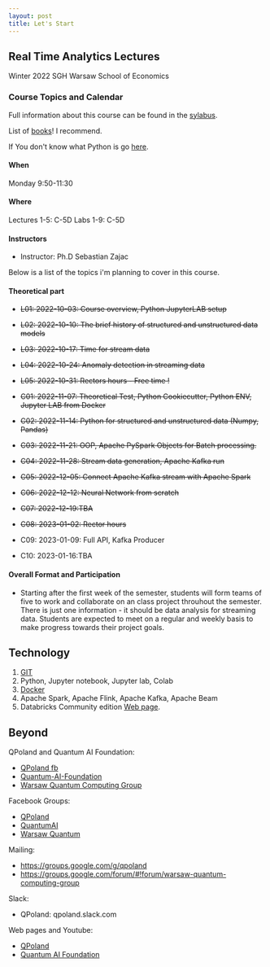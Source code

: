 ```yaml
---
layout: post
title: Let's Start
---
```


## Real Time Analytics Lectures

Winter 2022
SGH Warsaw School of Economics


### Course Topics and Calendar

Full information about this course can be found in the [sylabus](/RealTimeEN/syllabus).

List of [books](/RealTimeEN/Books)! I recommend.

If You don't know what Python is go [here](/RealTimeEN/Python).

#### When
Monday 9:50-11:30

#### Where

Lectures 1-5: C-5D
Labs 1-9: C-5D

#### Instructors

- Instructor: Ph.D Sebastian Zajac


Below is a list of the topics i'm planning to cover in this course.
#### Theoretical part

- <del>L01: 2022-10-03: Course overview, Python JupyterLAB setup</del>
- <del>L02: 2022-10-10: The brief history of structured and unstructured data models</del>
- <del>L03: 2022-10-17: Time for stream data</del>
- <del>L04: 2022-10-24: Anomaly detection in streaming data</del>
- <del>L05: 2022-10-31: Rectors hours - Free time !</del>

- <del>C01: 2022-11-07: Theoretical Test, Python Cookiecutter, Python ENV, Jupyter LAB from Docker </del>
- <del>C02: 2022-11-14: Python for structured and unstructured data (Numpy, Pandas)</del>
- <del>C03: 2022-11-21: OOP, Apache PySpark Objects for Batch processing.</del> 
- <del>C04: 2022-11-28: Stream data generation, Apache Kafka run</del>
- <del>C05: 2022-12-05: Connect Apache Kafka stream with Apache Spark </del>
- <del>C06: 2022-12-12: Neural Network from scratch</del>
- <del>C07: 2022-12-19:TBA</del>
- <del>C08: 2023-01-02: Rector hours</del>
- C09: 2023-01-09: Full API, Kafka Producer
- C10: 2023-01-16:TBA



#### Overall Format and Participation

- Starting after the first week of the semester, students will form teams of five to work and collaborate on an class project throuhout the semester.
There is just one information - it should be data analysis for streaming data.
Students are expected to meet on a regular and weekly basis to make progress towards their project goals.


## Technology

1. [GIT](https://sebkaz-teaching.github.io/RealTimeEN/GIT/)
2. Python, Jupyter notebook, Jupyter lab, Colab
3. [Docker](https://sebkaz-teaching.github.io/RealTimeEN/Docker/)
4. Apache Spark, Apache Flink, Apache Kafka, Apache Beam
5. Databricks Community edition [Web page](https://community.cloud.databricks.com/login.html).


## Beyond

QPoland and Quantum AI Foundation:

- [QPoland fb](https://www.facebook.com/QPoland-110308580421373)
- [Quantum-AI-Foundation](https://www.facebook.com/Quantum-AI-Foundation-101363181408726)
- [Warsaw Quantum Computing Group](https://www.facebook.com/Warsaw-Quantum-Computing-Group-1936160966506139)

Facebook Groups:

- [QPoland](https://www.facebook.com/groups/qpoland)
- [QuantumAI](https://www.facebook.com/groups/quantumai)
- [Warsaw Quantum](https://www.facebook.com/groups/warsaw.quantum)

Mailing:
* https://groups.google.com/g/qpoland
* https://groups.google.com/forum/#!forum/warsaw-quantum-computing-group

Slack:
* QPoland: qpoland.slack.com

Web pages and Youtube:
* [QPoland](https://qworld.lu.lv/index.php/qpoland)
* [Quantum AI Foundation](https://www.youtube.com/channel/UCoQAyPU5KQEpMOMDUN0j3IQ/videos)
